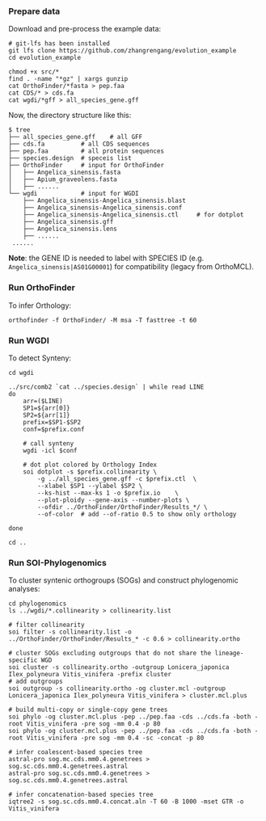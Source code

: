 
### Prepare data ###
Download and pre-process the example data:
```
# git-lfs has been installed
git lfs clone https://github.com/zhangrengang/evolution_example
cd evolution_example

chmod +x src/*
find . -name "*gz" | xargs gunzip
cat OrthoFinder/*fasta > pep.faa
cat CDS/* > cds.fa
cat wgdi/*gff > all_species_gene.gff
```
Now, the directory structure like this:
```
$ tree
├── all_species_gene.gff	# all GFF
├── cds.fa			# all CDS sequences
├── pep.faa			# all protein sequences
├── species.design	# speceis list
├── OrthoFinder		# input for OrthoFinder
│   ├── Angelica_sinensis.fasta
│   ├── Apium_graveolens.fasta
│   ├── ......
└── wgdi			# input for WGDI
    ├── Angelica_sinensis-Angelica_sinensis.blast
    ├── Angelica_sinensis-Angelica_sinensis.conf
    ├── Angelica_sinensis-Angelica_sinensis.ctl		# for dotplot
    ├── Angelica_sinensis.gff
    ├── Angelica_sinensis.lens
    ├── ......
 ......
```
**Note**: the GENE ID is needed to label with SPECIES ID (e.g. `Angelica_sinensis|AS01G00001`) for compatibility (legacy from OrthoMCL).

### Run OrthoFinder ###
To infer Orthology:
```
orthofinder -f OrthoFinder/ -M msa -T fasttree -t 60
```

### Run WGDI ###
To detect Synteny:
```
cd wgdi

../src/comb2 `cat ../species.design` | while read LINE
do
	arr=($LINE)
	SP1=${arr[0]}
	SP2=${arr[1]}
	prefix=$SP1-$SP2
	conf=$prefix.conf

	# call synteny
	wgdi -icl $conf

	# dot plot colored by Orthology Index
	soi dotplot -s $prefix.collinearity \
		-g ../all_species_gene.gff -c $prefix.ctl  \
		--xlabel $SP1 --ylabel $SP2 \
		--ks-hist --max-ks 1 -o $prefix.io    \
		--plot-ploidy --gene-axis --number-plots \
		--ofdir ../OrthoFinder/OrthoFinder/Results_*/ \
		--of-color	# add --of-ratio 0.5 to show only orthology

done

cd ..
```

### Run SOI-Phylogenomics ###
To cluster syntenic orthogroups (SOGs) and construct phylogenomic analyses:
```
cd phylogenomics
ls ../wgdi/*.collinearity > collinearity.list

# filter collinearity
soi filter -s collinearity.list -o ../OrthoFinder/OrthoFinder/Results_* -c 0.6 > collinearity.ortho

# cluster SOGs excluding outgroups that do not share the lineage-specific WGD
soi cluster -s collinearity.ortho -outgroup Lonicera_japonica Ilex_polyneura Vitis_vinifera -prefix cluster
# add outgroups
soi outgroup -s collinearity.ortho -og cluster.mcl -outgroup Lonicera_japonica Ilex_polyneura Vitis_vinifera > cluster.mcl.plus

# build multi-copy or single-copy gene trees
soi phylo -og cluster.mcl.plus -pep ../pep.faa -cds ../cds.fa -both -root Vitis_vinifera -pre sog -mm 0.4 -p 80
soi phylo -og cluster.mcl.plus -pep ../pep.faa -cds ../cds.fa -both -root Vitis_vinifera -pre sog -mm 0.4 -sc -concat -p 80

# infer coalescent‐based species tree
astral-pro sog.mc.cds.mm0.4.genetrees > sog.sc.cds.mm0.4.genetrees.astral
astral-pro sog.sc.cds.mm0.4.genetrees > sog.sc.cds.mm0.4.genetrees.astral

# infer concatenation‐based species tree
iqtree2 -s sog.sc.cds.mm0.4.concat.aln -T 60 -B 1000 -mset GTR -o Vitis_vinifera
```

